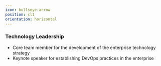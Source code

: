 ```yaml
---
icon: bullseye-arrow
position: cl1
orientation: horizontal
---
```


### Technology Leadership

- Core team member for the development of the enterprise technology strategy
- Keynote speaker for establishing DevOps practices in the enterprise
